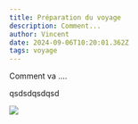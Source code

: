 ```yaml
---
title: Préparation du voyage
description: Comment...
author: Vincent
date: 2024-09-06T10:20:01.362Z
tags: voyage
---
```

Comment va ....

qsdsdqsdqsd

![](/static/img/img_2501.jpeg)
